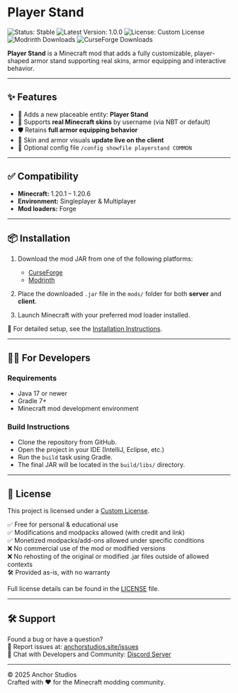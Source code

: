# Player Stand

![Status: Stable](https://img.shields.io/badge/Status-Stable-green)  ![Latest Version: 1.0.0](https://img.shields.io/badge/Latest%20Version-1.0.0-blue)  ![License: Custom License](https://img.shields.io/badge/License-Custom-yellow) ![Modrinth Downloads](https://img.shields.io/modrinth/dt/playerstand?logo=modrinth&label=Modrinth&link=https%3A%2F%2Fmodrinth.com%2Fmod%2Fplayerstand) ![CurseForge Downloads](https://img.shields.io/curseforge/dt/1073829?style=flat&logo=curseforge&label=Curseforge&link=https%3A%2F%2Fwww.curseforge.com%2Fminecraft%2Fmc-mods%2Fplayerstand)

**Player Stand** is a Minecraft mod that adds a fully customizable, player-shaped armor stand supporting real skins, armor equipping and interactive behavior.

---

## ✨ Features

- 🧍 Adds a new placeable entity: **Player Stand**
- 🧥 Supports **real Minecraft skins** by username (via NBT or default)
- 🛡️ Retains **full armor equipping behavior**
- 🔄 Skin and armor visuals **update live on the client**
- 🔧 Optional config file ```/config showfile playerstand COMMON```

---

## ✅ Compatibility

- **Minecraft:** 1.20.1 – 1.20.6
- **Environment:** Singleplayer & Multiplayer
- **Mod loaders:** Forge

---

## 📦 Installation

1. Download the mod JAR from one of the following platforms:
   - [CurseForge](https://www.curseforge.com/minecraft/mc-mods/playerstand)
   - [Modrinth](https://modrinth.com/mod/playerstand)

2. Place the downloaded `.jar` file in the `mods/` folder for both **server** and **client**.

3. Launch Minecraft with your preferred mod loader installed.

🔧 For detailed setup, see the [Installation Instructions](https://www.anchorstudios.site/wiki/playerstand/download).

---

## 👩‍💻 For Developers

### Requirements

- Java 17 or newer  
- Gradle 7+  
- Minecraft mod development environment

### Build Instructions

- Clone the repository from GitHub.
- Open the project in your IDE (IntelliJ, Eclipse, etc.)
- Run the `build` task using Gradle.
- The final JAR will be located in the `build/libs/` directory.

---

## 📜 License

This project is licensed under a [Custom License](LICENSE.txt).

✅ Free for personal & educational use  
✅ Modifications and modpacks allowed (with credit and link)  
✅ Monetized modpacks/add-ons allowed under specific conditions  
❌ No commercial use of the mod or modified versions  
❌ No rehosting of the original or modified .jar files outside of allowed contexts  
🛠️ Provided as-is, with no warranty  

Full license details can be found in the [LICENSE](LICENSE.txt) file.

---

## 🛠️ Support

Found a bug or have a question?  
📮 Report issues at: [anchorstudios.site/issues](https://www.anchorstudios.site/issues)  
💬 Chat with Developers and Community: [Discord Server](https://discord.gg/RNG8Q5dFE3)

---

© 2025 Anchor Studios  
Crafted with ♥ for the Minecraft modding community.
